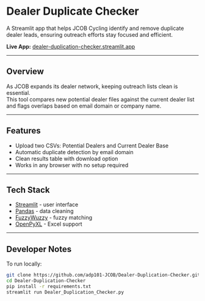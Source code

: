 # Dealer Duplicate Checker

A Streamlit app that helps JCOB Cycling identify and remove duplicate dealer leads, ensuring outreach efforts stay focused and efficient.

**Live App:** [dealer-duplication-checker.streamlit.app](https://dealer-duplication-checker-xgnsn77beyumpn829aqepc.streamlit.app)

---

## Overview

As JCOB expands its dealer network, keeping outreach lists clean is essential.  
This tool compares new potential dealer files against the current dealer list and flags overlaps based on email domain or company name.

---

## Features

- Upload two CSVs: Potential Dealers and Current Dealer Base  
- Automatic duplicate detection by email domain  
- Clean results table with download option  
- Works in any browser with no setup required  

---

## Tech Stack

- [Streamlit](https://streamlit.io/) - user interface  
- [Pandas](https://pandas.pydata.org/) - data cleaning  
- [FuzzyWuzzy](https://github.com/seatgeek/fuzzywuzzy) - fuzzy matching  
- [OpenPyXL](https://openpyxl.readthedocs.io/) - Excel support  

---

## Developer Notes

To run locally:

```bash
git clone https://github.com/adp101-JCOB/Dealer-Duplication-Checker.git
cd Dealer-Duplication-Checker
pip install -r requirements.txt
streamlit run Dealer_Duplication_Checker.py
